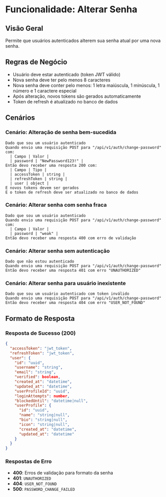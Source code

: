 # Funcionalidade: Alterar Senha

## Visão Geral
Permite que usuários autenticados alterem sua senha atual por uma nova senha.

## Regras de Negócio
- Usuário deve estar autenticado (token JWT válido)
- Nova senha deve ter pelo menos 8 caracteres
- Nova senha deve conter pelo menos: 1 letra maiúscula, 1 minúscula, 1 número e 1 caractere especial
- Após alteração, novos tokens são gerados automaticamente
- Token de refresh é atualizado no banco de dados

## Cenários

### Cenário: Alteração de senha bem-sucedida
```gherkin
Dado que sou um usuário autenticado
Quando envio uma requisição POST para "/api/v1/auth/change-password" com:
  | Campo | Valor |
  | password | "NewPassword123!" |
Então devo receber uma resposta 200 com:
  | Campo | Tipo |
  | accessToken | string |
  | refreshToken | string |
  | user | object |
E novos tokens devem ser gerados
E o token de refresh deve ser atualizado no banco de dados
```

### Cenário: Alterar senha com senha fraca
```gherkin
Dado que sou um usuário autenticado
Quando envio uma requisição POST para "/api/v1/auth/change-password" com:
  | Campo | Valor |
  | password | "weak" |
Então devo receber uma resposta 400 com erro de validação
```

### Cenário: Alterar senha sem autenticação
```gherkin
Dado que não estou autenticado
Quando envio uma requisição POST para "/api/v1/auth/change-password"
Então devo receber uma resposta 401 com erro "UNAUTHORIZED"
```

### Cenário: Alterar senha para usuário inexistente
```gherkin
Dado que sou um usuário autenticado com token inválido
Quando envio uma requisição POST para "/api/v1/auth/change-password"
Então devo receber uma resposta 404 com erro "USER_NOT_FOUND"
```

## Formato de Resposta

### Resposta de Sucesso (200)
```json
{
  "accessToken": "jwt_token",
  "refreshToken": "jwt_token",
  "user": {
    "id": "uuid",
    "username": "string",
    "email": "string",
    "verified": boolean,
    "created_at": "datetime",
    "updated_at": "datetime",
    "userProfileId": "uuid",
    "loginAttempts": number,
    "blockedUntil": "datetime|null",
    "userProfile": {
      "id": "uuid",
      "name": "string|null",
      "bio": "string|null",
      "icon": "string|null",
      "created_at": "datetime",
      "updated_at": "datetime"
    }
  }
}
```

### Respostas de Erro
- **400**: Erros de validação para formato da senha
- **401**: `UNAUTHORIZED`
- **404**: `USER_NOT_FOUND`
- **500**: `PASSWORD_CHANGE_FAILED`
